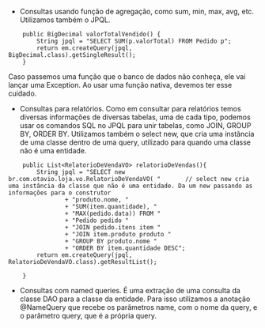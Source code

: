- Consultas usando função de agregação, como sum, min, max, avg, etc. Utilizamos também o JPQL.
```
	public BigDecimal valorTotalVendido() {
		String jpql = "SELECT SUM(p.valorTotal) FROM Pedido p";
		return em.createQuery(jpql, BigDecimal.class).getSingleResult();
	}
```
Caso passemos uma função que o banco de dados não conheça, ele vai lançar uma Exception. Ao usar uma função nativa, devemos ter esse cuidado.

- Consultas para relatórios. Como em consultar para relatórios temos diversas informações de diversas tabelas, uma de cada tipo, podemos usar os comandos SQL no JPQL para unir tabelas, como JOIN, GROUP BY, ORDER BY. Utilizamos também o select new, que cria uma instância de uma classe dentro de uma query, utilizado para quando uma classe não é uma entidade.
```
	public List<RelatorioDeVendaVO> relatorioDeVendas(){
		String jpql = "SELECT new br.com.otavio.loja.vo.RelatorioDeVendaVO( "		// select new cria uma instância da classe que não é uma entidade. Da um new passando as informações para o construtor
				+ "produto.nome, "
				+ "SUM(item.quantidade), "
				+ "MAX(pedido.data)) FROM "
				+ "Pedido pedido "
				+ "JOIN pedido.itens item "
				+ "JOIN item.produto produto "
				+ "GROUP BY produto.nome "
				+ "ORDER BY item.quantidade DESC";
		return em.createQuery(jpql, RelatorioDeVendaVO.class).getResultList();
	
	}
```

- Consultas com named queries. É uma extração de uma consulta da classe DAO para a classe da entidade. Para isso utilizamos a anotação @NameQuery que recebe os parâmetros name, com o nome da query, e o parâmetro query, que é a própria query.